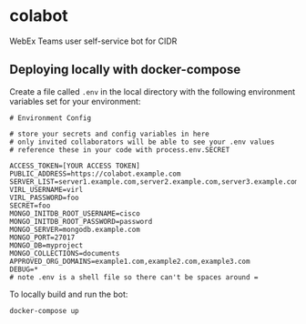 # colabot
WebEx Teams user self-service bot for CIDR

## Deploying locally with docker-compose

Create a file called `.env` in the local directory with the following environment variables set for your environment:
```
# Environment Config

# store your secrets and config variables in here
# only invited collaborators will be able to see your .env values
# reference these in your code with process.env.SECRET

ACCESS_TOKEN=[YOUR ACCESS TOKEN]
PUBLIC_ADDRESS=https://colabot.example.com
SERVER_LIST=server1.example.com,server2.example.com,server3.example.com
VIRL_USERNAME=virl
VIRL_PASSWORD=foo
SECRET=foo
MONGO_INITDB_ROOT_USERNAME=cisco
MONGO_INITDB_ROOT_PASSWORD=password
MONGO_SERVER=mongodb.example.com
MONGO_PORT=27017
MONGO_DB=myproject
MONGO_COLLECTIONS=documents
APPROVED_ORG_DOMAINS=example1.com,example2.com,example3.com
DEBUG=*
# note .env is a shell file so there can't be spaces around =
```

To locally build and run the bot:
```
docker-compose up
```
